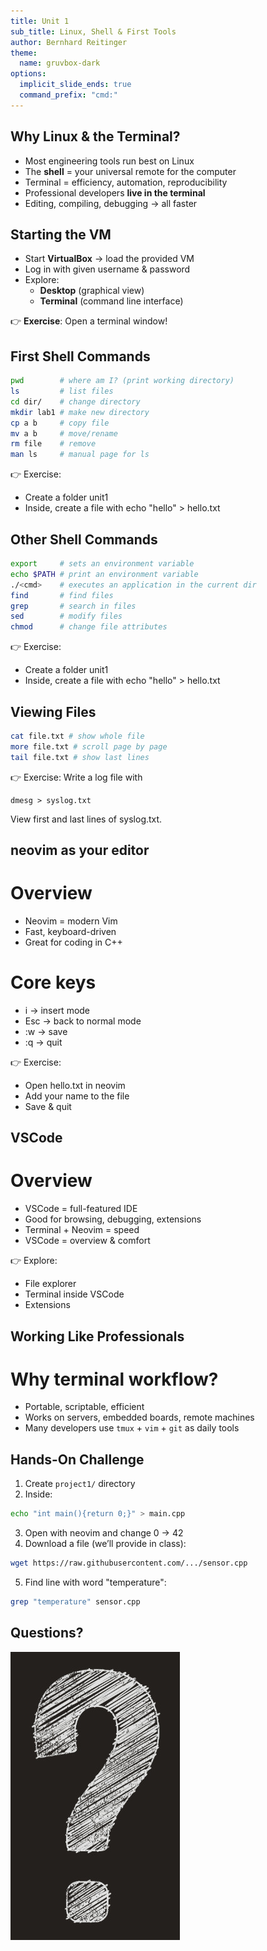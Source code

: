 ```yaml
---
title: Unit 1
sub_title: Linux, Shell & First Tools
author: Bernhard Reitinger
theme:
  name: gruvbox-dark
options:
  implicit_slide_ends: true
  command_prefix: "cmd:"
---
```



Why Linux & the Terminal?
---

- Most engineering tools run best on Linux
- The **shell** = your universal remote for the computer
- Terminal = efficiency, automation, reproducibility
- Professional developers **live in the terminal**
- Editing, compiling, debugging → all faster

Starting the VM
---

- Start **VirtualBox** → load the provided VM
- Log in with given username & password
- Explore:
  - **Desktop** (graphical view)
  - **Terminal** (command line interface)

👉 **Exercise**: Open a terminal window!

First Shell Commands
---

```bash
pwd        # where am I? (print working directory)
ls         # list files
cd dir/    # change directory
mkdir lab1 # make new directory
cp a b     # copy file
mv a b     # move/rename
rm file    # remove
man ls     # manual page for ls
```

👉 Exercise:

- Create a folder unit1
- Inside, create a file with echo "hello" > hello.txt

Other Shell Commands
---

```bash
export     # sets an environment variable
echo $PATH # print an environment variable
./<cmd>    # executes an application in the current dir
find       # find files
grep       # search in files
sed        # modify files
chmod      # change file attributes
```

👉 Exercise:

- Create a folder unit1
- Inside, create a file with echo "hello" > hello.txt

Viewing Files
---

```bash
cat file.txt # show whole file
more file.txt # scroll page by page
tail file.txt # show last lines
```

👉 Exercise: Write a log file with

```
dmesg > syslog.txt
```

View first and last lines of syslog.txt.

neovim as your editor
---

# Overview

- Neovim = modern Vim
- Fast, keyboard-driven
- Great for coding in C++

# Core keys

- i → insert mode
- Esc → back to normal mode
- :w → save
- :q → quit

👉 Exercise:

- Open hello.txt in neovim
- Add your name to the file
- Save & quit

VSCode
---

# Overview

- VSCode = full-featured IDE
- Good for browsing, debugging, extensions
- Terminal + Neovim = speed
- VSCode = overview & comfort

👉 Explore:

- File explorer
- Terminal inside VSCode
- Extensions

Working Like Professionals
---

# Why terminal workflow?

- Portable, scriptable, efficient
- Works on servers, embedded boards, remote machines
- Many developers use `tmux` + `vim` + `git` as daily tools

Hands-On Challenge
---

1. Create `project1/` directory
2. Inside:

```bash
echo "int main(){return 0;}" > main.cpp
```

3. Open with neovim and change 0 → 42
4. Download a file (we’ll provide in class):

```bash
wget https://raw.githubusercontent.com/.../sensor.cpp
```

5. Find line with word "temperature":

```bash
grep "temperature" sensor.cpp
```

Questions?
---

![](question.jpg)
